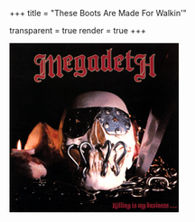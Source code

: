 +++
title = "These Boots Are Made For Walkin'"

transparent = true
render = true
+++

![](kimb.jpg)
